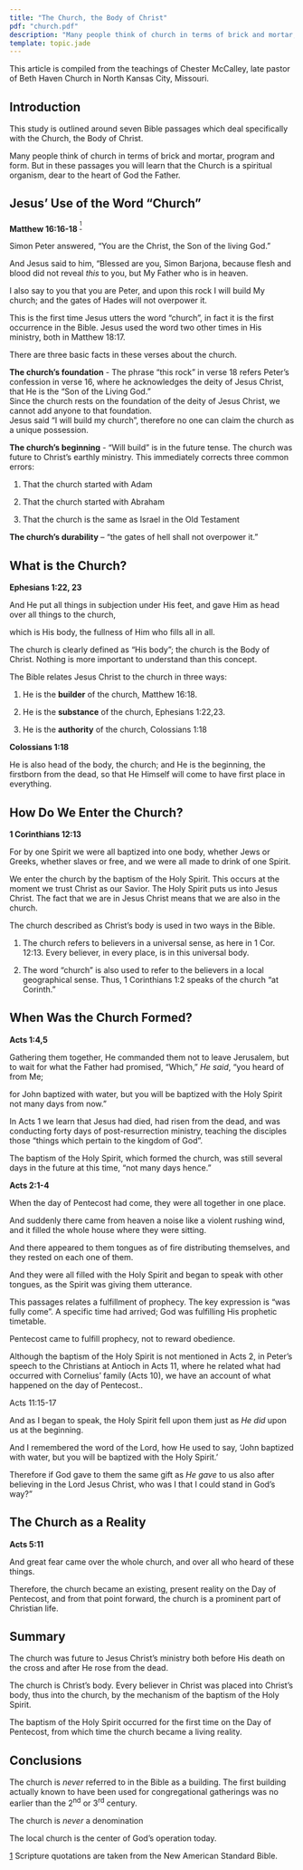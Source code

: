 ```yaml
---
title: "The Church, the Body of Christ"
pdf: "church.pdf"
description: "Many people think of church in terms of brick and mortar, program and form. But in these passages you will learn that the Church is a spiritual organism, dear to the heart of God the Father."
template: topic.jade
---
```


This article is compiled from the teachings of Chester McCalley, late
pastor of Beth Haven Church in North Kansas City, Missouri.

Introduction
------------

This study is outlined around seven Bible passages which deal
specifically with the Church, the Body of Christ.

Many people think of church in terms of brick and mortar, program and
form. But in these passages you will learn that the Church is a
spiritual organism, dear to the heart of God the Father.

Jesus’ Use of the Word “Church”
-------------------------------

**Matthew 16:16-18** <sup>[<sup>1</sup>](#sdfootnote1sym)</sup>

Simon Peter answered, “You are the Christ, the Son of the living God.”

And Jesus said to him, “Blessed are you, Simon Barjona, because flesh
and blood did not reveal *this* to you, but My Father who is in heaven.

I also say to you that you are Peter, and upon this rock I will build My
church; and the gates of Hades will not overpower it.

This is the first time Jesus utters the word “church”, in fact it is the
first occurrence in the Bible. Jesus used the word two other times in
His ministry, both in Matthew 18:17.

There are three basic facts in these verses about the church.

**The church’s foundation** - The phrase “this rock” in verse 18 refers
Peter’s confession in verse 16, where he acknowledges the deity of Jesus
Christ, that He is the “Son of the Living God.”  
Since the church rests on the foundation of the deity of Jesus Christ,
we cannot add anyone to that foundation.  
Jesus said “I will build my church”, therefore no one can claim the
church as a unique possession.

**The church’s beginning** - “Will build” is in the future tense. The
church was future to Christ’s earthly ministry. This immediately
corrects three common errors:

1.  That the church started with Adam

2.  That the church started with Abraham

3.  That the church is the same as Israel in the Old Testament

**The church’s durability** – “the gates of hell shall not overpower
it.”

What is the Church?
-------------------

**Ephesians 1:22, 23**

And He put all things in subjection under His feet, and gave Him as head
over all things to the church,

which is His body, the fullness of Him who fills all in all.

The church is clearly defined as “His body”; the church is the Body of
Christ. Nothing is more important to understand than this concept.

The Bible relates Jesus Christ to the church in three ways:

1.  He is the **builder** of the church, Matthew 16:18.

2.  He is the **substance** of the church, Ephesians 1:22,23.

3.  He is the **authority** of the church, Colossians 1:18

**Colossians 1:18**

He is also head of the body, the church; and He is the beginning, the
firstborn from the dead, so that He Himself will come to have first
place in everything.

How Do We Enter the Church?
---------------------------

**1 Corinthians 12:13**

For by one Spirit we were all baptized into one body, whether Jews or
Greeks, whether slaves or free, and we were all made to drink of one
Spirit.

We enter the church by the baptism of the Holy Spirit. This occurs at
the moment we trust Christ as our Savior. The Holy Spirit puts us into
Jesus Christ. The fact that we are in Jesus Christ means that we are
also in the church.

The church described as Christ’s body is used in two ways in the Bible.

1.  The church refers to believers in a universal sense, as here in 1
    Cor. 12:13. Every believer, in every place, is in this universal
    body.

2.  The word “church” is also used to refer to the believers in a local
    geographical sense. Thus, 1 Corinthians 1:2 speaks of the church “at
    Corinth.”

When Was the Church Formed?
---------------------------

**Acts 1:4,5**

Gathering them together, He commanded them not to leave Jerusalem, but
to wait for what the Father had promised, “Which,” *He said*, “you heard
of from Me;

for John baptized with water, but you will be baptized with the Holy
Spirit not many days from now.”

In Acts 1 we learn that Jesus had died, had risen from the dead, and was
conducting forty days of post-resurrection ministry, teaching the
disciples those “things which pertain to the kingdom of God”.

The baptism of the Holy Spirit, which formed the church, was still
several days in the future at this time, “not many days hence.”

**Acts 2:1-4**

When the day of Pentecost had come, they were all together in one place.

And suddenly there came from heaven a noise like a violent rushing wind,
and it filled the whole house where they were sitting.

And there appeared to them tongues as of fire distributing themselves,
and they rested on each one of them.

And they were all filled with the Holy Spirit and began to speak with
other tongues, as the Spirit was giving them utterance.

This passages relates a fulfillment of prophecy. The key expression is
“was fully come”. A specific time had arrived; God was fulfilling His
prophetic timetable.

Pentecost came to fulfill prophecy, not to reward obedience.

Although the baptism of the Holy Spirit is not mentioned in Acts 2, in
Peter’s speech to the Christians at Antioch in Acts 11, where he related
what had occurred with Cornelius’ family (Acts 10), we have an account
of what happened on the day of Pentecost..

Acts 11:15-17

And as I began to speak, the Holy Spirit fell upon them just as *He did*
upon us at the beginning.

And I remembered the word of the Lord, how He used to say, ‘John
baptized with water, but you will be baptized with the Holy Spirit.’

Therefore if God gave to them the same gift as *He gave* to us also
after believing in the Lord Jesus Christ, who was I that I could stand
in God’s way?”

The Church as a Reality
-----------------------

**Acts 5:11**

And great fear came over the whole church, and over all who heard of
these things.

Therefore, the church became an existing, present reality on the Day of
Pentecost, and from that point forward, the church is a prominent part
of Christian life.

Summary
-------

The church was future to Jesus Christ’s ministry both before His death
on the cross and after He rose from the dead.

The church is Christ’s body. Every believer in Christ was placed into
Christ’s body, thus into the church, by the mechanism of the baptism of
the Holy Spirit.

The baptism of the Holy Spirit occurred for the first time on the Day of
Pentecost, from which time the church became a living reality.

Conclusions
-----------

The church is *never* referred to in the Bible as a building. The first
building actually known to have been used for congregational gatherings
was no earlier than the 2<sup>nd</sup> or 3<sup>rd</sup> century.

The church is *never* a denomination

The local church is the center of God’s operation today.

[1](#sdfootnote1anc) Scripture quotations are taken from the New
American Standard Bible.

